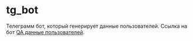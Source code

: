 # tg_bot
Телеграмм бот, который генерирует данные пользователей. Ссылка на бот [QA данные пользователей](https://t.me/QA_users_data_bot "QA данные пользователей").
